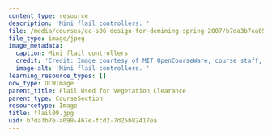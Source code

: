 ```yaml
---
content_type: resource
description: 'Mini flail controllers. '
file: /media/courses/ec-s06-design-for-demining-spring-2007/b7da3b7ea098467efcd27d25b82417ea_flail09.jpg
file_type: image/jpeg
image_metadata:
  caption: Mini flail controllers.
  credit: 'Credit: Image courtesy of MIT OpenCourseWare, course staff, and students.'
  image-alt: 'Mini flail controllers. '
learning_resource_types: []
ocw_type: OCWImage
parent_title: Flail Used for Vegetation Clearance
parent_type: CourseSection
resourcetype: Image
title: flail09.jpg
uid: b7da3b7e-a098-467e-fcd2-7d25b82417ea
---
```

